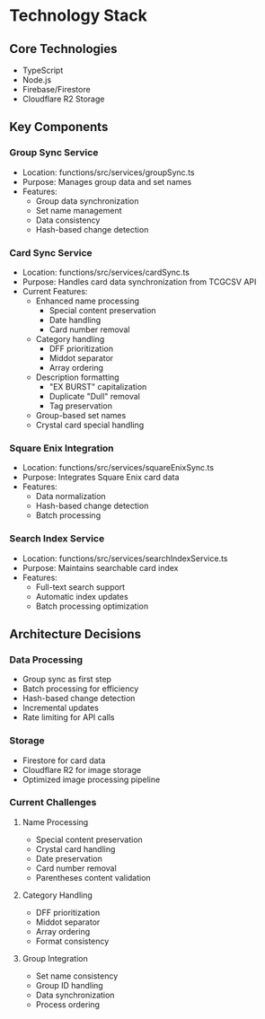 # Technology Stack

## Core Technologies

- TypeScript
- Node.js
- Firebase/Firestore
- Cloudflare R2 Storage

## Key Components

### Group Sync Service

- Location: functions/src/services/groupSync.ts
- Purpose: Manages group data and set names
- Features:
  - Group data synchronization
  - Set name management
  - Data consistency
  - Hash-based change detection

### Card Sync Service

- Location: functions/src/services/cardSync.ts
- Purpose: Handles card data synchronization from TCGCSV API
- Current Features:
  - Enhanced name processing
    - Special content preservation
    - Date handling
    - Card number removal
  - Category handling
    - DFF prioritization
    - Middot separator
    - Array ordering
  - Description formatting
    - "EX BURST" capitalization
    - Duplicate "Dull" removal
    - Tag preservation
  - Group-based set names
  - Crystal card special handling

### Square Enix Integration

- Location: functions/src/services/squareEnixSync.ts
- Purpose: Integrates Square Enix card data
- Features:
  - Data normalization
  - Hash-based change detection
  - Batch processing

### Search Index Service

- Location: functions/src/services/searchIndexService.ts
- Purpose: Maintains searchable card index
- Features:
  - Full-text search support
  - Automatic index updates
  - Batch processing optimization

## Architecture Decisions

### Data Processing

- Group sync as first step
- Batch processing for efficiency
- Hash-based change detection
- Incremental updates
- Rate limiting for API calls

### Storage

- Firestore for card data
- Cloudflare R2 for image storage
- Optimized image processing pipeline

### Current Challenges

1. Name Processing
   - Special content preservation
   - Crystal card handling
   - Date preservation
   - Card number removal
   - Parentheses content validation

2. Category Handling
   - DFF prioritization
   - Middot separator
   - Array ordering
   - Format consistency

3. Group Integration
   - Set name consistency
   - Group ID handling
   - Data synchronization
   - Process ordering

